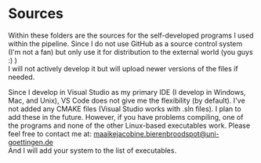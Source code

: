 # Sources
Within these folders are the sources for the self-developed programs I used within the pipeline.
Since I do not use GitHub as a source control system (I'm not a fan) but only use it for distribution to the external world (you guys :) ) <br/>
I will not actively develop it but will upload newer versions of the files if needed.

Since I develop in Visual Studio as my primary IDE (I develop in Windows, Mac, and Unix), VS Code does not give me the flexibility (by default). I've not added any CMAKE files (Visual Studio works with .sln files). I plan to add these in the future. 
However, if you have problems compiling, one of the programs and none of the other Linux-based executables work. Please feel free to contact me at:
maaikejacobine.bierenbroodspot@uni-goettingen.de
<br/>
And I will add your system to the list of executables.
